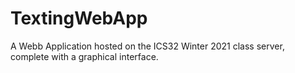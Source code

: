 # TextingWebApp
A Webb Application hosted on the ICS32 Winter 2021 class server, complete with a graphical interface. 
